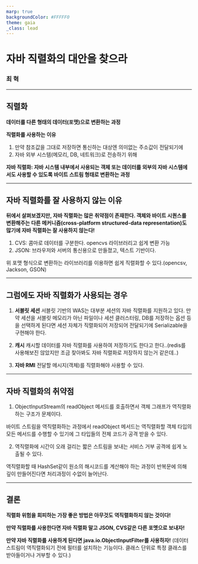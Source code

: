 ```yaml
---
marp: true
backgroundColor: #FFFFF0
theme: gaia
_class: lead
---
```


# 자바 직렬화의 대안을 찾으라

### 최 혁

---

## 직렬화

__데이터를 다른 형태의 데이터(포맷)으로 변환하는 과정__

__직렬화를 사용하는 이유__
1. 만약 참조값을 그대로 저장하면 통신하는 대상엔 의미없는 주소값이 전달되기에
2. 자바 외부 시스템(메모리, DB, 네트워크)로 전송하기 위해

__자바 직렬화:  자바 시스템 내부에서 사용되는 객체 또는 데이터를 외부의 자바 시스템에서도 사용할 수 있도록 바이트 스트림 형태로 변환하는 과정__

---

## 자바 직렬화를 잘 사용하지 않는 이유

__뒤에서 살펴보겠지만, 자바 직렬화는 많은 취약점이 존재한다. 객체와 바이트 시퀀스를 변환해주는 다른 메커니즘(cross-platform structured-data representation)도 많기에 자바 직렬화는 잘 사용하지 않는다!__

1. CVS: 콤마로 데이터를 구분한다. opencvs 라이브러리고 쉽게 변환 가능
2. JSON: 브라우저와 서버의 통신용으로 만들졌고, 텍스트 기반이다.

위 포맷 형식으로 변환하는 라이브러리를 이용하면 쉽게 직렬화할 수 있다.(opencsv, Jackson, GSON)

---

## 그럼에도 자바 직렬화가 사용되는 경우

1. __서블릿 세션__
서블릿 기반의 WAS는 대부분 세션의 자바 직렬화를 지원하고 있다. 만약 세션을 서블릿 메모리가 아닌 파일이나 세션 클러스터링, DB를 저장하는 옵션 등을 선택하게 된다면 세션 자체가 직렬화되어 저장되어 전달되기에 Serializable을 구현해야 한다.

2. __캐시__
캐시할 데이터를 자바 직렬화를 사용하여 저장하기도 한다고 한다..(redis를 사용해보진 않았지만 조금 찾아봐도 자바 직렬화로 저장하지 않는거 같은데..)

3. __자바 RMI__
전달할 메시지(객체)를 직렬화해야 사용할 수 있다.

---

## 자바 직렬화의 취약점

1. ObjectInputStream의 readObject 메서드를 호출하면서 객체 그래프가 역직렬화하는 구조가 문제이다.

바이트 스트림을 역직렬화하는 과정에서 readObject 메서드는 역직렬화할 객체 타입의 모든 메서드를 수행할 수 있기에 그 타입들의 전체 코드가 공격 받을 수 있다.

2. 역직렬화에 시간이 오래 걸리는 짧은 스트림을 보내는 서비스 거부 공격에 쉽게 노출될 수 있다.

역직렬화할 때 HashSet같이 원소의 해시코드를 계산해야 하는 과정이 반복문에 의해 깊이 만들어진다면 처리과정이 수없이 늘어난다.

---

## 결론

__직렬화 위험을 회피하는 가장 좋은 방법은 아무것도 역직렬화하지 않는 것이다!__

__만약 직렬화를 사용한다면 자바 직렬화 말고 JSON, CVS같은 다른 포멧으로 보내자!__

__만약 자바 직렬화를 사용하게 된다면 java.io.ObjectInputFilter를 사용하자!__
(데이터 스트림이 역직렬화되기 전에 필터를 설치하는 기능이다. 클래스 단위로 특정 클래스를 받아들이거나 거부할 수 있다.)

